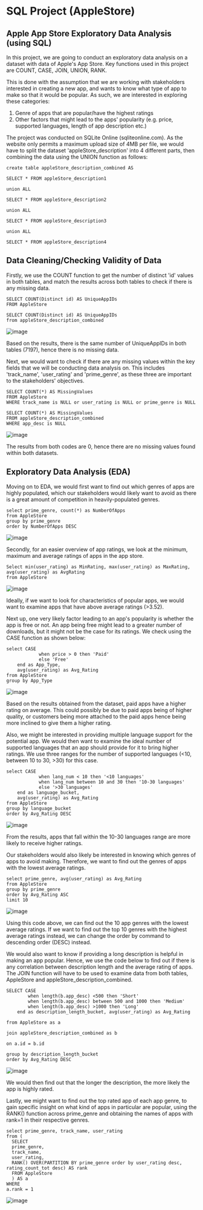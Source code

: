 # SQL Project (AppleStore)

## Apple App Store Exploratory Data Analysis (using SQL)

In this project, we are going to conduct an exploratory data analysis on a dataset with data of Apple's App Store. Key functions used in this project are COUNT, CASE, JOIN, UNION, RANK. 

This is done with the assumption that we are working with stakeholders interested in creating a new app, and wants to know what type of app to make so that it would be popular. As such, we are interested in exploring these categories:

1. Genre of apps that are popular/have the highest ratings
2. Other factors that might lead to the apps' popularity (e.g. price, supported languages, length of app description etc.)

The project was conducted on SQLite Online (sqliteonline.com). As the website only permits a maximum upload size of 4MB per file, we would have to split the dataset 'appleStore_description' into 4 different parts, then combining the data using the UNION function as follows: 

```
create table appleStore_description_combined AS

SELECT * FROM appleStore_description1

union ALL

SELECT * FROM appleStore_description2

union ALL

SELECT * FROM appleStore_description3

union ALL

SELECT * FROM appleStore_description4
```

## Data Cleaning/Checking Validity of Data

Firstly, we use the COUNT function to get the number of distinct 'id' values in both tables, and match the results across both tables to check if there is any missing data. 

```
SELECT COUNT(Distinct id) AS UniqueAppIDs
FROM AppleStore

SELECT COUNT(Distinct id) AS UniqueAppIDs
from appleStore_description_combined
```
![image](https://github.com/nl83457/sql_project_applestore/assets/143477919/9e12e5c3-9a27-4612-8074-fa1fdd3947f7)

Based on the results, there is the same number of UniqueAppIDs in both tables (7197), hence there is no missing data. 

Next, we would want to check if there are any missing values within the key fields that we will be conducting data analysis on. This includes 'track_name', 'user_rating' and 'prime_genre', as these three are important to the stakeholders' objectives.

```
SELECT COUNT(*) AS MissingValues
FROM AppleStore
WHERE track_name is NULL or user_rating is NULL or prime_genre is NULL
```

```
SELECT COUNT(*) AS MissingValues
FROM appleStore_description_combined
WHERE app_desc is NULL
```
![image](https://github.com/nl83457/sql_project_applestore/assets/143477919/9a580e1d-9923-473b-8624-91c4b1303e97)

The results from both codes are 0, hence there are no missing values found within both datasets. 

## Exploratory Data Analysis (EDA)

Moving on to EDA, we would first want to find out which genres of apps are highly populated, which our stakeholders would likely want to avoid as there is a great amount of competition in heavily-populated genres. 

```
select prime_genre, count(*) as NumberOfApps
from AppleStore
group by prime_genre
order by NumberOfApps DESC
```
![image](https://github.com/nl83457/sql_project_applestore/assets/143477919/a23a90ae-d58f-4ff8-8834-01521b496419)

Secondly, for an easier overview of app ratings, we look at the minimum, maximum and average ratings of apps in the app store. 

```
Select min(user_rating) as MinRating, max(user_rating) as MaxRating, avg(user_rating) as AvgRating
from AppleStore
```
![image](https://github.com/nl83457/sql_project_applestore/assets/143477919/e13a6435-0f02-49b5-95ca-e92537ef10c2)

Ideally, if we want to look for characteristics of popular apps, we would want to examine apps that have above average ratings (>3.52).

Next up, one very likely factor leading to an app's popularity is whether the app is free or not. An app being free might lead to a greater number of downloads, but it might not be the case for its ratings. We check using the CASE function as shown below: 

```
select CASE
			when price > 0 then 'Paid'
			else 'Free'
	end as App_Type, 
    avg(user_rating) as Avg_Rating
from AppleStore
group by App_Type
```
![image](https://github.com/nl83457/sql_project_applestore/assets/143477919/26cdc815-3914-42e7-8e7c-706109e66a8e)

Based on the results obtained from the dataset, paid apps have a higher rating on average. This could possibly be due to paid apps being of higher quality, or customers being more attached to the paid apps hence being more inclined to give them a higher rating. 

Also, we might be interested in providing multiple language support for the potential app. We would then want to examine the ideal number of supported languages that an app should provide for it to bring higher ratings. We use three ranges for the number of supported languages (<10, between 10 to 30, >30) for this case. 

```
select CASE
			when lang_num < 10 then '<10 languages'
			when lang_num between 10 and 30 then '10-30 languages'
			else '>30 languages'
	end as language_bucket, 
    avg(user_rating) as Avg_Rating
from AppleStore
group by language_bucket
order by Avg_Rating DESC
```
![image](https://github.com/nl83457/sql_project_applestore/assets/143477919/56366e54-c2ce-4ddb-b74d-6f28a99a39b3)

From the results, apps that fall within the 10-30 languages range are more likely to receive higher ratings. 

Our stakeholders would also likely be interested in knowing which genres of apps to avoid making. Therefore, we want to find out the genres of apps with the lowest average ratings. 

```
select prime_genre, avg(user_rating) as Avg_Rating
from AppleStore
group by prime_genre
order by Avg_Rating ASC
limit 10
```
![image](https://github.com/nl83457/sql_project_applestore/assets/143477919/d154a4be-463d-4f35-818e-b25b945ef844)

Using this code above, we can find out the 10 app genres with the lowest average ratings. If we want to find out the top 10 genres with the highest average ratings instead, we can change the order by command to descending order (DESC) instead. 

We would also want to know if providing a long description is helpful in making an app popular. Hence, we use the code below to find out if there is any correlation between description length and the average rating of apps. The JOIN function will have to be used to examine data from both tables, AppleStore and appleStore_description_combined. 

```
SELECT CASE
		when length(b.app_desc) <500 then 'Short'
        when length(b.app_desc) between 500 and 1000 then 'Medium'
        when length(b.app_desc) >1000 then 'Long'
	end as description_length_bucket, avg(user_rating) as Avg_Rating

from AppleStore as a

join appleStore_description_combined as b

on a.id = b.id

group by description_length_bucket
order by Avg_Rating DESC
```
![image](https://github.com/nl83457/sql_project_applestore/assets/143477919/0aa472fb-4344-4ed4-9aee-d10f757c2853)

We would then find out that the longer the description, the more likely the app is highly rated. 

Lastly, we might want to find out the top rated app of each app genre, to gain specific insight on what kind of apps in particular are popular, using the RANK() function across prime_genre and obtaining the names of apps with rank=1 in their respective genres. 

```
select prime_genre, track_name, user_rating
from (
  SELECT
  prime_genre,
  track_name,
  user_rating,
  RANK() OVER(PARTITION BY prime_genre order by user_rating desc, rating_count_tot desc) AS rank
  FROM AppleStore
  ) AS a
WHERE
a.rank = 1
```
![image](https://github.com/nl83457/sql_project_applestore/assets/143477919/980afd99-6dc6-43b0-8e66-c2455d21f84b)
